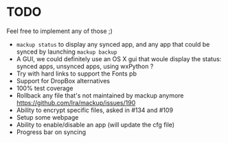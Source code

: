 # TODO

Feel free to implement any of those ;)

- `mackup status` to display any synced app, and any app that could be synced
    by launching `mackup backup`
- A GUI, we could definitely use an OS X gui that woule display the status:
    synced apps, unsynced apps, using wxPython ?
- Try with hard links to support the Fonts pb
- Support for DropBox alternatives
- 100% test coverage
- Rollback any file that's not maintained by mackup anymore https://github.com/lra/mackup/issues/190
- Ability to encrypt specific files, asked in #134 and #109
- Setup some webpage
- Ability to enable/disable an app (will update the cfg file)
- Progress bar on syncing
